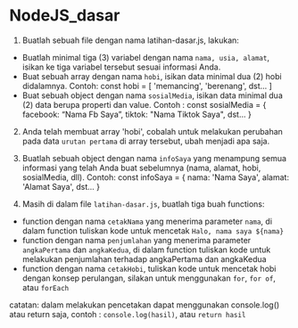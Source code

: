 # NodeJS_dasar
1. Buatlah sebuah file dengan nama latihan-dasar.js, lakukan:
- Buatlah minimal tiga (3) variabel dengan nama `nama, usia, alamat`, isikan ke tiga variabel tersebut sesuai informasi Anda.  
- Buat sebuah array dengan nama `hobi`, isikan data minimal dua (2) hobi didalamnya.
  Contoh: const hobi = [ 'memancing', 'berenang', dst... ] 
- Buat sebuah object dengan nama `sosialMedia`, isikan data minimal dua (2) data berupa properti dan value. 
  Contoh : const sosialMedia = { facebook: “Nama Fb Saya”, tiktok: "Nama Tiktok Saya", dst... }

2. Anda telah membuat array 'hobi', cobalah untuk melakukan perubahan pada data `urutan pertama` di array tersebut, ubah menjadi apa saja.

3. Buatlah sebuah object dengan nama `infoSaya` yang menampung semua informasi yang telah Anda buat sebelumnya (nama, alamat, hobi, sosialMedia, dll).
  Contoh: const infoSaya = { nama: 'Nama Saya', alamat: 'Alamat Saya', dst... }

4. Masih di dalam file `latihan-dasar.js`, buatlah tiga buah functions:
- function dengan nama `cetakNama` yang menerima parameter `nama`, di dalam function tuliskan kode untuk mencetak `Halo, nama saya ${nama}`
- function dengan nama `penjumlahan` yang menerima parameter `angkaPertama` dan `angkaKedua`, di dalam function tuliskan kode untuk melakukan penjumlahan terhadap angkaPertama dan angkaKedua
- function dengan nama `cetakHobi`, tuliskan kode untuk mencetak hobi dengan konsep perulangan, silakan untuk menggunakan `for`, `for of`, atau `forEach`



catatan: dalam melakukan pencetakan dapat menggunakan console.log() atau return saja, contoh : `console.log(hasil)`, atau `return hasil`
